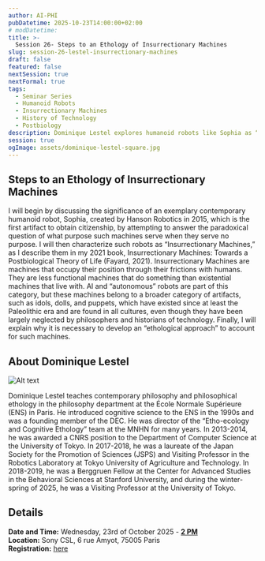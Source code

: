 ```yaml
---
author: AI-PHI
pubDatetime: 2025-10-23T14:00:00+02:00
# modDatetime:
title: >-
  Session 26- Steps to an Ethology of Insurrectionary Machines
slug: session-26-lestel-insurrectionary-machines
draft: false
featured: false
nextSession: true
nextFormal: true
tags:
  - Seminar Series
  - Humanoid Robots
  - Insurrectionary Machines
  - History of Technology
  - Postbiology
description: Dominique Lestel explores humanoid robots like Sophia as “Insurrectionary Machines” — artifacts that unsettle rather than serve, existing in friction with humans. From ancient idols to AI systems, these machines invite us to rethink life itself through an ethological lens.
session: true
ogImage: assets/dominique-lestel-square.jpg
---
```


## Steps to an Ethology of Insurrectionary Machines

I will begin by discussing the significance of an exemplary contemporary humanoid robot, Sophia, created by Hanson Robotics in 2015, which is the first artifact to obtain citizenship, by attempting to answer the paradoxical question of what purpose such machines serve when they serve no purpose. I will then characterize such robots as “Insurrectionary Machines,” as I describe them in my 2021 book, Insurrectionary Machines: Towards a Postbiological Theory of Life (Fayard, 2021). Insurrectionary Machines are machines that occupy their position through their frictions with humans. They are less functional machines that do something than existential machines that live with. AI and “autonomous” robots are part of this category, but these machines belong to a broader category of artifacts, such as idols, dolls, and puppets, which have existed since at least the Paleolithic era and are found in all cultures, even though they have been largely neglected by philosophers and historians of technology. Finally, I will explain why it is necessary to develop an “ethological approach” to account for such machines.

## About Dominique Lestel

![Alt text](@assets/images/dominique-lestel.jpg)

Dominique Lestel teaches contemporary philosophy and philosophical ethology in the philosophy department at the École Normale Supérieure (ENS) in Paris. He introduced cognitive science to the ENS in the 1990s and was a founding member of the DEC. He was director of the “Etho-ecology and Cognitive Ethology” team at the MNHN for many years. In 2013-2014, he was awarded a CNRS position to the Department of Computer Science at the University of Tokyo. In 2017-2018, he was a laureate of the Japan Society for the Promotion of Sciences (JSPS) and Visiting Professor in the Robotics Laboratory at Tokyo University of Agriculture and Technology. In 2018-2019, he was a Berggruen Fellow at the Center for Advanced Studies in the Behavioral Sciences at Stanford University, and during the winter-spring of 2025, he was a Visiting Professor at the University of Tokyo.

## Details

**Date and Time:** Wednesday, 23rd of October 2025 - <u>**2 PM**</u>  
**Location:** Sony CSL, 6 rue Amyot, 75005 Paris  
**Registration:** [here](https://luma.com/65lsqk3u)
